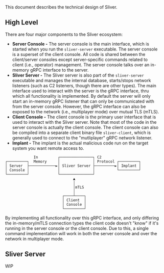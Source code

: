 This document describes the technical design of Sliver.

## High Level

There are four major components to the Sliver ecosystem:

* __Server Console -__ The server console is the main interface, which is started when you run the `sliver-server` executable. The server console is a superset of the client console. All code is shared between the client/server consoles except server-specific commands related to client (i.e., operator) management. The server console talks over an in-memory gRPC interface to the server.
* __Sliver Server -__ The Sliver server is also part of the `sliver-server` executable and manages the internal database, starts/stops network listeners (such as C2 listeners, though there are other types). The main interface used to interact with the server is the gRPC interface, thru which all functionality is implemented. By default the server will only start an in-memory gRPC listener that can only be communicated with from the server console. However, the gRPC interface can also be exposed to the network (i.e., multiplayer mode) over mutual TLS (mTLS).
* __Client Console -__ The client console is the primary user interface that is used to interact with the Sliver server. Note that most of the code in the server console is actually the client console. The client console can also be compiled into a separate client binary file `sliver-client`, which is generally used to connect to the "mutliplayer" gRPC network listener.  
* __Implant -__ The implant is the actual malicious code run on the target system you want remote access to.

```
             In         ┌───────────────┐ C2
┌─────────┐  Memory     │               │ Protocol ┌─────────┐
│ Server  ├────────────►│ Sliver Server ├─────────►│ Implant │
│ Console │             │               │          └─────────┘
└─────────┘             └───────────────┘
                               ▲
                               │
                               │mTLS
                               │
                          ┌────┴────┐
                          │ Client  │
                          │ Console │
                          └─────────┘
```

By implementing all functionality over this gRPC interface, and only differing the in-memory/mTLS connection types the client code doesn't "know" if it's running in the server console or the client console. Due to this, a single command implementation will work in both the server console and over the network in multiplayer mode.

## Sliver Server

WIP
